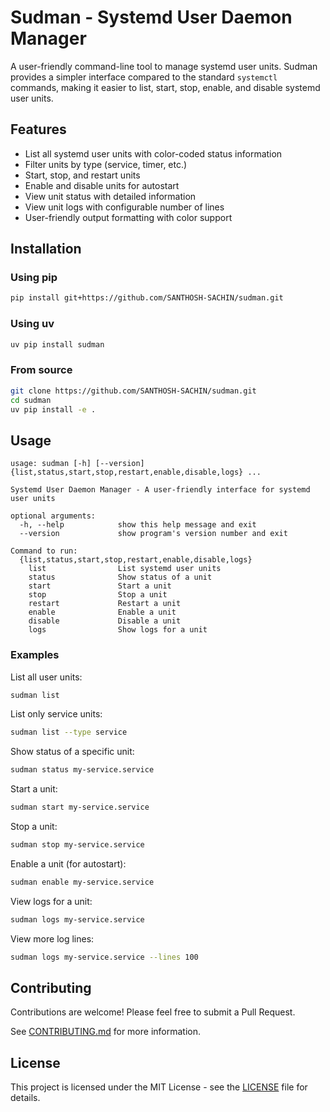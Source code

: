 # Sudman - Systemd User Daemon Manager

A user-friendly command-line tool to manage systemd user units. Sudman provides a simpler interface compared to the standard `systemctl` commands, making it easier to list, start, stop, enable, and disable systemd user units.

## Features

- List all systemd user units with color-coded status information
- Filter units by type (service, timer, etc.)
- Start, stop, and restart units
- Enable and disable units for autostart
- View unit status with detailed information
- View unit logs with configurable number of lines
- User-friendly output formatting with color support

## Installation

### Using pip

```bash
pip install git+https://github.com/SANTHOSH-SACHIN/sudman.git
```

### Using uv

```bash
uv pip install sudman
```

### From source

```bash
git clone https://github.com/SANTHOSH-SACHIN/sudman.git
cd sudman
uv pip install -e .
```

## Usage

```
usage: sudman [-h] [--version] {list,status,start,stop,restart,enable,disable,logs} ...

Systemd User Daemon Manager - A user-friendly interface for systemd user units

optional arguments:
  -h, --help            show this help message and exit
  --version             show program's version number and exit

Command to run:
  {list,status,start,stop,restart,enable,disable,logs}
    list                List systemd user units
    status              Show status of a unit
    start               Start a unit
    stop                Stop a unit
    restart             Restart a unit
    enable              Enable a unit
    disable             Disable a unit
    logs                Show logs for a unit
```

### Examples

List all user units:
```bash
sudman list
```

List only service units:
```bash
sudman list --type service
```

Show status of a specific unit:
```bash
sudman status my-service.service
```

Start a unit:
```bash
sudman start my-service.service
```

Stop a unit:
```bash
sudman stop my-service.service
```

Enable a unit (for autostart):
```bash
sudman enable my-service.service
```

View logs for a unit:
```bash
sudman logs my-service.service
```

View more log lines:
```bash
sudman logs my-service.service --lines 100
```

## Contributing

Contributions are welcome! Please feel free to submit a Pull Request.

See [CONTRIBUTING.md](CONTRIBUTING.md) for more information.

## License

This project is licensed under the MIT License - see the [LICENSE](LICENSE) file for details.